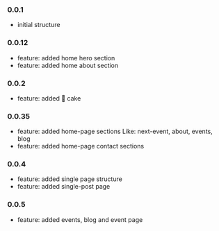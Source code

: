 ### 0.0.1

* initial structure


### 0.0.12

* feature: added home hero section
* feature: added home about section


### 0.0.2

* feature: added :birthday: cake


### 0.0.35

* feature: added home-page sections Like: next-event, about, events, blog
* feature: added home-page contact sections


### 0.0.4

* feature: added single page structure
* feature: added single-post page


### 0.0.5

* feature: added events, blog and event page
